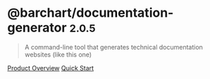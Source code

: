 # @barchart/documentation-generator <small>2.0.5</small>

> A command-line tool that generates technical documentation websites (like this one)

[Product Overview](/content/product_overview)
[Quick Start](/content/quick_start)